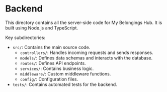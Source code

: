# Backend

This directory contains all the server-side code for My Belongings Hub.
It is built using Node.js and TypeScript.

Key subdirectories:
- `src/`: Contains the main source code.
  - `controllers/`: Handles incoming requests and sends responses.
  - `models/`: Defines data schemas and interacts with the database.
  - `routes/`: Defines API endpoints.
  - `services/`: Contains business logic.
  - `middleware/`: Custom middleware functions.
  - `config/`: Configuration files.
- `tests/`: Contains automated tests for the backend.
